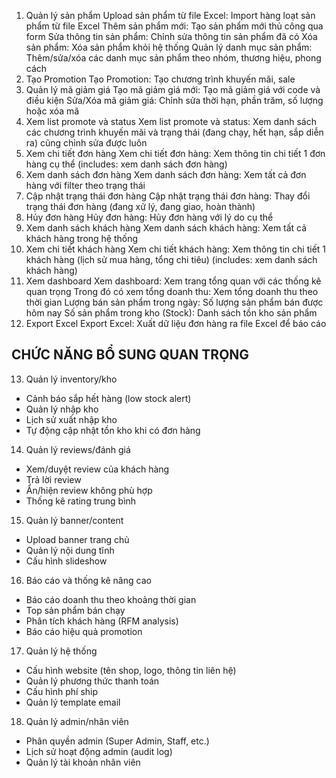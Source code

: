 1. Quản lý sản phẩm
Upload sản phẩm từ file Excel: Import hàng loạt sản phẩm từ file Excel
Thêm sản phẩm mới: Tạo sản phẩm mới thủ công qua form
Sửa thông tin sản phẩm: Chỉnh sửa thông tin sản phẩm đã có
Xóa sản phẩm: Xóa sản phẩm khỏi hệ thống
Quản lý danh mục sản phẩm: Thêm/sửa/xóa các danh mục sản phẩm theo nhóm, thương hiệu, phong cách
2. Tạo Promotion
Tạo Promotion: Tạo chương trình khuyến mãi, sale
3. Quản lý mã giảm giá
Tạo mã giảm giá mới: Tạo mã giảm giá với code và điều kiện
Sửa/Xóa mã giảm giá: Chỉnh sửa thời hạn, phần trăm, số lượng hoặc xóa mã
4. Xem list promote và status
Xem list promote và status: Xem danh sách các chương trình khuyến mãi và trạng thái (đang chạy, hết hạn, sắp diễn ra) cũng chỉnh sửa được luôn 
5. Xem chi tiết đơn hàng
Xem chi tiết đơn hàng: Xem thông tin chi tiết 1 đơn hàng cụ thể (includes: xem danh sách đơn hàng)
6. Xem danh sách đơn hàng
Xem danh sách đơn hàng: Xem tất cả đơn hàng với filter theo trạng thái
7. Cập nhật trạng thái đơn hàng
Cập nhật trạng thái đơn hàng: Thay đổi trạng thái đơn hàng (đang xử lý, đang giao, hoàn thành)
8. Hủy đơn hàng
Hủy đơn hàng: Hủy đơn hàng với lý do cụ thể
9. Xem danh sách khách hàng
Xem danh sách khách hàng: Xem tất cả khách hàng trong hệ thống
10. Xem chi tiết khách hàng
Xem chi tiết khách hàng: Xem thông tin chi tiết 1 khách hàng (lịch sử mua hàng, tổng chi tiêu) (includes: xem danh sách khách hàng)
11. Xem dashboard
Xem dashboard: Xem trang tổng quan với các thống kê quan trọng
Trong đó có xem tổng doanh thu: Xem tổng doanh thu theo thời gian
Lượng bán sản phẩm trong ngày: Số lượng sản phẩm bán được hôm nay
Số sản phẩm trong kho (Stock): Danh sách tồn kho sản phẩm
12. Export Excel
Export Excel: Xuất dữ liệu đơn hàng ra file Excel để báo cáo

## CHỨC NĂNG BỔ SUNG QUAN TRỌNG

13. Quản lý inventory/kho
- Cảnh báo sắp hết hàng (low stock alert)
- Quản lý nhập kho
- Lịch sử xuất nhập kho
- Tự động cập nhật tồn kho khi có đơn hàng

14. Quản lý reviews/đánh giá
- Xem/duyệt review của khách hàng
- Trả lời review
- Ẩn/hiện review không phù hợp
- Thống kê rating trung bình

15. Quản lý banner/content
- Upload banner trang chủ
- Quản lý nội dung tĩnh
- Cấu hình slideshow

16. Báo cáo và thống kê nâng cao
- Báo cáo doanh thu theo khoảng thời gian
- Top sản phẩm bán chạy
- Phân tích khách hàng (RFM analysis)
- Báo cáo hiệu quả promotion

17. Quản lý hệ thống
- Cấu hình website (tên shop, logo, thông tin liên hệ)
- Quản lý phương thức thanh toán
- Cấu hình phí ship
- Quản lý template email

18. Quản lý admin/nhân viên
- Phân quyền admin (Super Admin, Staff, etc.)
- Lịch sử hoạt động admin (audit log)
- Quản lý tài khoản nhân viên 